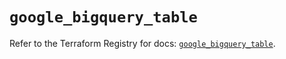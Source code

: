 # `google_bigquery_table`

Refer to the Terraform Registry for docs: [`google_bigquery_table`](https://registry.terraform.io/providers/hashicorp/google/6.21.0/docs/resources/bigquery_table).
